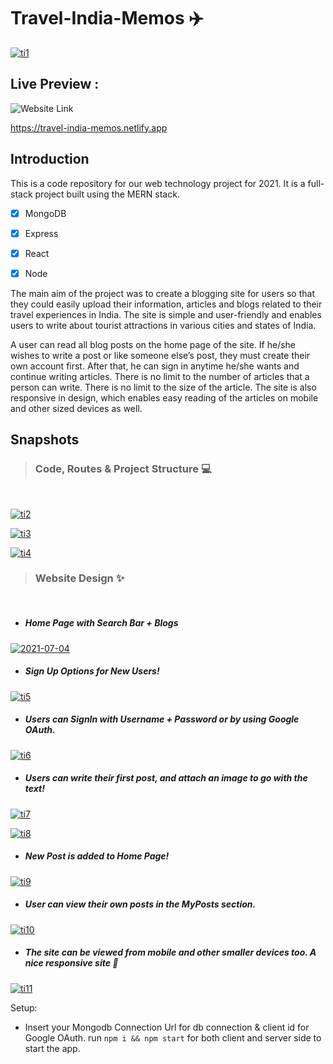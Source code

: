 # Travel-India-Memos :airplane:


<a href="https://ibb.co/Q6YKXwr"><img src="https://i.ibb.co/D7wRL25/ti1.png" alt="ti1" border="0"></a>

## Live Preview : 
![Website Link](https://travel-india-memos.netlify.app)

https://travel-india-memos.netlify.app

## Introduction
This is a code repository for our web technology project for 2021. It is a full-stack project built using the MERN stack.

- [x] MongoDB
- [x] Express
- [x] React
- [x] Node


The main aim of the project was to create a blogging site for users so that they could easily upload their information, articles and blogs related to their travel experiences in India. The site is simple and user-friendly and enables users to write about tourist attractions in various cities and states of India. 

A user can read all blog posts on the home page of the site. If he/she wishes to write a post or like someone else’s post, they must create their own account first. After that, he can sign in anytime he/she wants and continue writing articles. There is no limit to the number of articles that a person can write. There is no limit to the size of the article. The site is also responsive in design, which enables easy reading of the articles on mobile and other sized devices as well.

## Snapshots

> ### Code, Routes & Project Structure :computer:
<br>


<a href="https://imgbb.com/"><img src="https://i.ibb.co/3zrhhhk/ti2.png" alt="ti2" border="0"></a>

<a href="https://imgbb.com/"><img src="https://i.ibb.co/z6Wf6nn/ti3.png" alt="ti3" border="0"></a>

<a href="https://imgbb.com/"><img src="https://i.ibb.co/v1JzYJY/ti4.png" alt="ti4" border="0"></a>

> ### Website Design :sparkles:
<br>

- ##### Home Page with Search Bar + Blogs
<a href="https://ibb.co/tD5Jb5d"><img src="https://i.ibb.co/HqQHrQJ/2021-07-04.png" alt="2021-07-04" border="0"></a>

- ##### Sign Up Options for New Users!
<a href="https://ibb.co/2ny99cM"><img src="https://i.ibb.co/dWrTTkp/ti5.png" alt="ti5" border="0"></a>

- ##### Users can SignIn with Username + Password or by using Google OAuth.
<a href="https://ibb.co/ThX1fX6"><img src="https://i.ibb.co/DKXYJXh/ti6.png" alt="ti6" border="0"></a>

- ##### Users can write their first post, and attach an image to go with the text!
<a href="https://ibb.co/dbBG5Nd"><img src="https://i.ibb.co/SQNR3kh/ti7.png" alt="ti7" border="0"></a>


<a href="https://ibb.co/GkGSKBD"><img src="https://i.ibb.co/bLY9SqV/ti8.png" alt="ti8" border="0"></a>

- ##### New Post is added to Home Page!
<a href="https://ibb.co/F4R39KS"><img src="https://i.ibb.co/nMxmTbH/ti9.png" alt="ti9" border="0"></a>

- ##### User can view their own posts in the MyPosts section.
<a href="https://ibb.co/Yfvh5qc"><img src="https://i.ibb.co/SVqBk9t/ti10.png" alt="ti10" border="0"></a>

- ##### The site can be viewed from mobile and other smaller devices too. A nice responsive site :iphone:
<a href="https://ibb.co/d76SXHH"><img src="https://i.ibb.co/Yb86JVV/ti11.png" alt="ti11" border="0"></a>

Setup:
- Insert your Mongodb Connection Url for db connection & client id for Google OAuth. run ```npm i && npm start``` for both client and server side to start the app. 